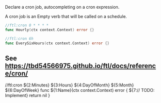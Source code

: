 Declare a cron job, autocompleting on a cron expression.

A cron job is an Empty verb that will be called on a schedule. 

```go
//ftl:cron 0 * * * *
func Hourly(ctx context.Context) error {}

//ftl:cron 6h
func EverySixHours(ctx context.Context) error {}
```

See https://tbd54566975.github.io/ftl/docs/reference/cron/
---

//ftl:cron ${2:Minutes} ${3:Hours} ${4:DayOfMonth} ${5:Month} ${6:DayOfWeek}
func ${1:Name}(ctx context.Context) error {
	${7:// TODO: Implement}
	return nil
}
```